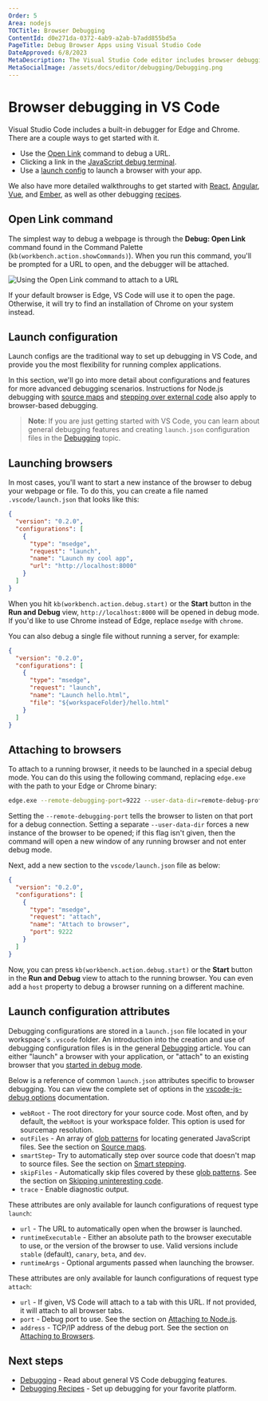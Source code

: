 ```yaml
---
Order: 5
Area: nodejs
TOCTitle: Browser Debugging
ContentId: d0e271da-0372-4ab9-a2ab-b7add855bd5a
PageTitle: Debug Browser Apps using Visual Studio Code
DateApproved: 6/8/2023
MetaDescription: The Visual Studio Code editor includes browser debugging support. Set breakpoints, step-in, inspect variables and more.
MetaSocialImage: /assets/docs/editor/debugging/Debugging.png
---
```

# Browser debugging in VS Code

Visual Studio Code includes a built-in debugger for Edge and Chrome. There are a couple ways to get started with it.

* Use the [Open Link](#open-link-command) command to debug a URL.
* Clicking a link in the [JavaScript debug terminal](/docs/nodejs/nodejs-debugging.md#javascript-debug-terminal).
* Use a [launch config](#launch-configuration) to launch a browser with your app.

We also have more detailed walkthroughs to get started with [React](/docs/nodejs/reactjs-tutorial), [Angular](/docs/nodejs/angular-tutorial), [Vue](/docs/nodejs/vuejs-tutorial), and [Ember](/docs/nodejs/emberjs-tutorial), as well as other debugging [recipes](/docs/nodejs/debugging-recipes).

## Open Link command

The simplest way to debug a webpage is through the **Debug: Open Link** command found in the Command Palette (`kb(workbench.action.showCommands)`). When you run this command, you'll be prompted for a URL to open, and the debugger will be attached.

![Using the Open Link command to attach to a URL](images/browser-debugging/debug-open-link.gif)

If your default browser is Edge, VS Code will use it to open the page. Otherwise, it will try to find an installation of Chrome on your system instead.

## Launch configuration

Launch configs are the traditional way to set up debugging in VS Code, and provide you the most flexibility for running complex applications.

In this section, we'll go into more detail about configurations and features for more advanced debugging scenarios. Instructions for Node.js debugging with [source maps](/docs/nodejs/nodejs-debugging.md#source-maps) and [stepping over external code](/docs/nodejs/nodejs-debugging.md#skipping-uninteresting-code) also apply to browser-based debugging.

>**Note**: If you are just getting started with VS Code, you can learn about general debugging features and creating `launch.json` configuration files in the [Debugging](/docs/editor/debugging.md) topic.

## Launching browsers

In most cases, you'll want to start a new instance of the browser to debug your webpage or file. To do this, you can create a file named `.vscode/launch.json` that looks like this:

```json
{
  "version": "0.2.0",
  "configurations": [
    {
      "type": "msedge",
      "request": "launch",
      "name": "Launch my cool app",
      "url": "http://localhost:8000"
    }
  ]
}
```

When you hit `kb(workbench.action.debug.start)` or the **Start** button in the **Run and Debug** view, `http://localhost:8000` will be opened in debug mode. If you'd like to use Chrome instead of Edge, replace `msedge` with `chrome`.

You can also debug a single file without running a server, for example:

```json
{
  "version": "0.2.0",
  "configurations": [
    {
      "type": "msedge",
      "request": "launch",
      "name": "Launch hello.html",
      "file": "${workspaceFolder}/hello.html"
    }
  ]
}
```

## Attaching to browsers

To attach to a running browser, it needs to be launched in a special debug mode. You can do this using the following command, replacing `edge.exe` with the path to your Edge or Chrome binary:

```bash
edge.exe --remote-debugging-port=9222 --user-data-dir=remote-debug-profile
```

Setting the `--remote-debugging-port` tells the browser to listen on that port for a debug connection. Setting a separate `--user-data-dir` forces a new instance of the browser to be opened; if this flag isn't given, then the command will open a new window of any running browser and not enter debug mode.

Next, add a new section to the `vscode/launch.json` file as below:

```json
{
  "version": "0.2.0",
  "configurations": [
    {
      "type": "msedge",
      "request": "attach",
      "name": "Attach to browser",
      "port": 9222
    }
  ]
}
```

Now, you can press `kb(workbench.action.debug.start)` or the **Start** button in the **Run and Debug** view to attach to the running browser. You can even add a `host` property to debug a browser running on a different machine.

## Launch configuration attributes

Debugging configurations are stored in a `launch.json` file located in your workspace's `.vscode` folder. An introduction into the creation and use of debugging configuration files is in the general [Debugging](/docs/editor/debugging.md#launch-configurations) article. You can either "launch" a browser with your application, or "attach" to an existing browser that you [started in debug mode](#attaching-to-browsers).

Below is a reference of common `launch.json` attributes specific to browser debugging. You can view the complete set of options in the [vscode-js-debug options](https://github.com/microsoft/vscode-js-debug/blob/main/OPTIONS.md) documentation.

* `webRoot` - The root directory for your source code. Most often, and by default, the `webRoot` is your workspace folder. This option is used for sourcemap resolution.
* `outFiles` - An array of [glob patterns](/docs/editor/glob-patterns.md) for locating generated JavaScript files. See the section on [Source maps](/docs/nodejs/nodejs-debugging.md#source-maps).
* `smartStep`- Try to automatically step over source code that doesn't map to source files. See the section on [Smart stepping](/docs/nodejs/nodejs-debugging.md#smart-stepping).
* `skipFiles` - Automatically skip files covered by these [glob patterns](/docs/editor/glob-patterns.md). See the section on [Skipping uninteresting code](/docs/nodejs/nodejs-debugging.md#skipping-uninteresting-code).
* `trace` - Enable diagnostic output.

These attributes are only available for launch configurations of request type `launch`:

* `url` - The URL to automatically open when the browser is launched.
* `runtimeExecutable` - Either an absolute path to the browser executable to use, or the version of the browser to use. Valid versions include `stable` (default), `canary`, `beta`, and `dev`.
* `runtimeArgs` - Optional arguments passed when launching the browser.

These attributes are only available for launch configurations of request type `attach`:

* `url` - If given, VS Code will attach to a tab with this URL. If not provided, it will attach to all browser tabs.
* `port` - Debug port to use. See the section on [Attaching to Node.js](/docs/nodejs/nodejs-debugging.md#attaching-to-nodejs).
* `address` - TCP/IP address of the debug port. See the section on [Attaching to Browsers](#attaching-to-browsers).

## Next steps

* [Debugging](/docs/editor/debugging.md) - Read about general VS Code debugging features.
* [Debugging Recipes](/docs/nodejs/debugging-recipes.md) - Set up debugging for your favorite platform.
